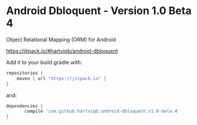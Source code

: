 # Android Dbloquent - Version 1.0 Beta 4
Object Relational Mapping (ORM) for Android


https://jitpack.io/#hartviqb/android-dbloquent

Add it to your build.gradle with:
```gradle
repositories {
    maven { url "https://jitpack.io" }
}
```
and:

```gradle
dependencies {
	   compile 'com.github.hartviqb:android-dbloquent:v1.0-beta.4'
}
```
